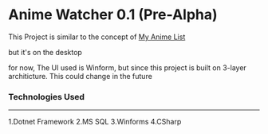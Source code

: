 # Anime Watcher 0.1 (Pre-Alpha)

This Project is similar to the concept of [My Anime List](https://myanimelist.net/)

but it's on the desktop 

for now, The UI used is Winform, but since this project is built on 3-layer architicture. This could change in the future 


### Technologies Used
---
1.Dotnet Framework
2.MS SQL 
3.Winforms
4.CSharp
